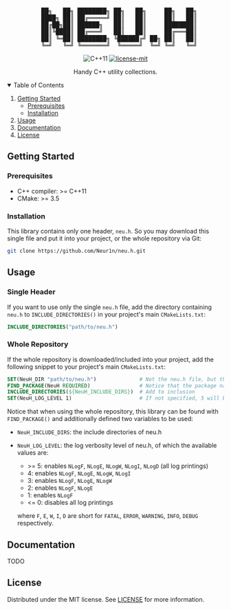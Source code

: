 <!------------------------------------------------------------------ HEADER -->
<pre align="center">
  ██╗   ██╗ ████████╗ ██╗   ██╗     ██╗   ██╗
  ████╗ ██║ ██╔═════╝ ██║   ██║     ██║   ██║
  ██╔██╗██║ ██████╗   ██║   ██║     ████████║
  ██║╚████║ ██╔═══╝   ██║   ██║     ██╔═══██║
  ██║ ╚═██║ ████████╗ ╚██████╔╝ ██╗ ██║   ██║
  ╚═╝   ╚═╝ ╚═══════╝  ╚═════╝  ╚═╝ ╚═╝   ╚═╝
</pre>

<p align="center">
  <img src="https://img.shields.io/badge/C++11-00599C?style=for-the-badge&logo=c%2B%2B&logoColor=white" alt="C++11">

  <a href="./LICENSE">
    <img src="https://img.shields.io/badge/license-mit-green.svg?style=for-the-badge" alt="license-mit">
  </a>
</p>

<p align="center">
  Handy C++ utility collections.
</p>

<!------------------------------------------------------- TABLE OF CONTENTS -->
<details open="open">
  <summary>Table of Contents</summary>
  <ol>
    <li>
      <a href="#getting-started">Getting Started</a>
      <ul>
        <li><a href="#prerequisites">Prerequisites</a></li>
        <li><a href="#installation">Installation</a></li>
      </ul>
    </li>
    <li><a href="#usage">Usage</a></li>
    <li><a href="#documentation">Documentation</a></li>
    <li><a href="#license">License</a></li>
  </ol>
</details>

<!--------------------------------------------------------- GETTING STARTED -->
## Getting Started
### Prerequisites
- C++ compiler: >= C++11
- CMake: >= 3.5

### Installation
This library contains only one header, `neu.h`. So you may download this single
file and put it into your project, or the whole repository via Git:
```bash
git clone https://github.com/Neur1n/neu.h.git
```

<!------------------------------------------------------------------- USAGE -->
## Usage
### Single Header
If you want to use only the single `neu.h` file, add the directory containing
`neu.h` to `INCLUDE_DIRECTORIES()` in your project's main `CMakeLists.txt`:
```cmake
INCLUDE_DIRECTORIES("path/to/neu.h")
```

### Whole Repository
If the whole repository is downloaded/included into your project, add the
following snippet to your project's main `CMakeLists.txt`:
```cmake
SET(NeuH_DIR "path/to/neu.h")              # Not the neu.h file, but the repository
FIND_PACKAGE(NeuH REQUIRED)                # Notice that the package name is not "neu.h"
INCLUDE_DIRECTORIES(${NeuH_INCLUDE_DIRS})  # Add to inclusion
SET(NeuH_LOG_LEVEL 1)                      # If not specified, 5 will be used by default
```
Notice that when using the whole repository, this library can be found with
`FIND_PACKAGE()` and additionally defined two variables to be used:
- `NeuH_INCLUDE_DIRS`: the include directories of neu.h
- `NeuH_LOG_LEVEL`: the log verbosity level of neu.h, of which the available
values are:
  - \>= 5: enables `NLogF`, `NLogE`, `NLogW`, `NLogI`, `NLogD` (all log printings) 
  - 4: enables `NLogF`, `NLogE`, `NLogW`, `NLogI`
  - 3: enables `NLogF`, `NLogE`, `NLogW`
  - 2: enables `NLogF`, `NLogE`
  - 1: enables `NLogF`
  - \<= 0: disables all log printings

  where `F`, `E`, `W`, `I`, `D` are short for `FATAL`, `ERROR`, `WARNING`,
`INFO`, `DEBUG` respectively.

<!----------------------------------------------------------- DOCUMENTATION -->
## Documentation
TODO

<!----------------------------------------------------------------- LICENSE -->
## License
Distributed under the MIT license. See [LICENSE](LICENSE) for more information.
